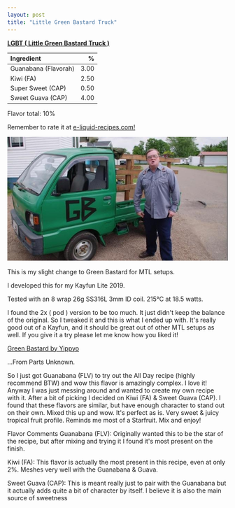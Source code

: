 ```yaml
---
layout: post
title: "Little Green Bastard Truck"
---
```


**[LGBT ( Little Green Bastard Truck ) ](https://e-liquid-recipes.com/recipe/3651787/LGBT%20%28%20Little%20Green%20Bastard%20Truck%20%29)**

Ingredient|%
:---|---:
Guanabana (Flavorah)|3.00
Kiwi (FA)|2.50
Super Sweet (CAP)|0.50
Sweet Guava (CAP)|4.00

Flavor total: 10%

Remember to rate it at [e-liquid-recipes.com!](https://e-liquid-recipes.com/recipe/3651787/LGBT%20%28%20Little%20Green%20Bastard%20Truck%20%29)

![LGBT](/assets/img/LGBT.jpg)

This is my slight change to Green Bastard for MTL setups. 

I developed this for my Kayfun Lite 2019. 

Tested with an 8 wrap 26g SS316L 3mm ID coil. 215°C at 18.5 watts. 

I found the 2x ( pod ) version to be too much. It just didn't keep the balance of the original. So I tweaked it and this is what I ended up with. It's really good out of a Kayfun, and it should be great out of other MTL setups as well. If you give it a try please let me know how you liked it!

[Green Bastard by Yippyo](https://alltheflavors.com/recipes/153649#green_bastard_by_yippyo)

...From Parts Unknown.

So I just got Guanabana (FLV) to try out the All Day recipe (highly recommend BTW) and wow this flavor is amazingly complex. I love it! Anyway I was just messing around and wanted to create my own recipe with it. After a bit of picking I decided on Kiwi (FA) & Sweet Guava (CAP). I found that these flavors are similar, but have enough character to stand out on their own. Mixed this up and wow. It's perfect as is. Very sweet & juicy tropical fruit profile. Reminds me most of a Starfruit. Mix and enjoy!

Flavor Comments
Guanabana (FLV): Originally wanted this to be the star of the recipe, but after mixing and trying it I found it's most present on the finish.

Kiwi (FA): This flavor is actually the most present in this recipe, even at only 2%. Meshes very well with the Guanabana & Guava.

Sweet Guava (CAP): This is meant really just to pair with the Guanabana but it actually adds quite a bit of character by itself. I believe it is also the main source of sweetness
